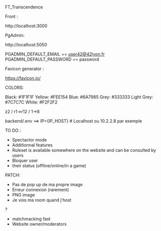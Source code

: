 FT_Transcendence

Front :

http://localhost:3000

PgAdmin:

http://localhost:5050

PGADMIN_DEFAULT_EMAIL == user42@42lyon.fr
PGADMIN_DEFAULT_PASSWORD == password

Favicon generator :

https://favicon.io/

COLORS:

Black:      #1F1F1F
Yellow:     #FEE154
Blue:       #6A7985
Grey:       #333333
Light Grey: #7C7C7C
White:      #F2F2F2

z2 / r1->r12 / 1->8



backend/.env  ==> IP={IP_HOST}  # Localhost ou 10.2.2.8 par exemple

TO DO :
- Spectactor mode
- Additionnal features
- Ruleset is available somewhere on the website and can be consulted by users
- Bloquer user
- their status (offline/online/in a game)

PATCH:
- Pas de pop up de ma propre image
- Erreur connexion (rarement)
- PNG image
- Je vois ma room quand j'host

?
- matchmacking fast
- Website owner/moderators